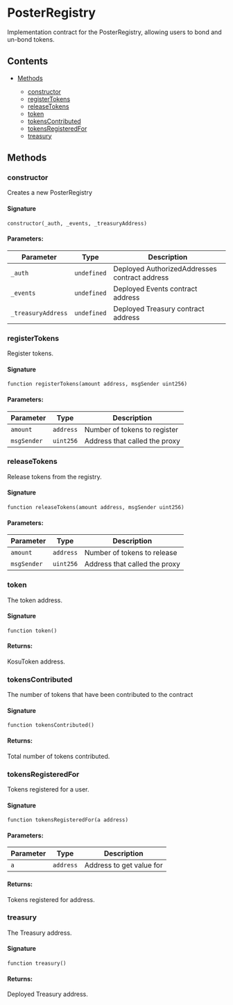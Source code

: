 # PosterRegistry


Implementation contract for the PosterRegistry, allowing users to bond and un-bond tokens.

## Contents


 - [Methods](undefined)
    
     - [constructor](#constructor)
     - [registerTokens](#registerTokens)
     - [releaseTokens](#releaseTokens)
     - [token](#token)
     - [tokensContributed](#tokensContributed)
     - [tokensRegisteredFor](#tokensRegisteredFor)
     - [treasury](#treasury)
    

## Methods

### constructor


Creates a new PosterRegistry

#### Signature

```solidity
constructor(_auth, _events, _treasuryAddress)
```

#### Parameters:

Parameter | Type | Description
--- | --- | ---
`_auth` | `undefined` | Deployed AuthorizedAddresses contract address
`_events` | `undefined` | Deployed Events contract address
`_treasuryAddress` | `undefined` | Deployed Treasury contract address

### registerTokens


Register tokens.

#### Signature

```solidity
function registerTokens(amount address, msgSender uint256)
```

#### Parameters:

Parameter | Type | Description
--- | --- | ---
`amount` | `address` | Number of tokens to register
`msgSender` | `uint256` | Address that called the proxy

### releaseTokens


Release tokens from the registry.

#### Signature

```solidity
function releaseTokens(amount address, msgSender uint256)
```

#### Parameters:

Parameter | Type | Description
--- | --- | ---
`amount` | `address` | Number of tokens to release
`msgSender` | `uint256` | Address that called the proxy

### token


The token address.

#### Signature

```solidity
function token()
```

#### Returns:


KosuToken address.

### tokensContributed


The number of tokens that have been contributed to the contract

#### Signature

```solidity
function tokensContributed()
```

#### Returns:


Total number of tokens contributed.

### tokensRegisteredFor


Tokens registered for a user.

#### Signature

```solidity
function tokensRegisteredFor(a address)
```

#### Parameters:

Parameter | Type | Description
--- | --- | ---
`a` | `address` | Address to get value for

#### Returns:


Tokens registered for address.

### treasury


The Treasury address.

#### Signature

```solidity
function treasury()
```

#### Returns:


Deployed Treasury address.
